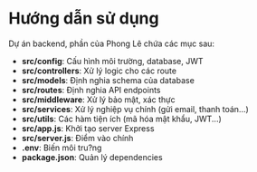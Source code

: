 # Hướng dẫn sử dụng
Dự án backend, phần của Phong Lê chứa các mục sau:
- **src/config**: Cấu hình môi trường, database, JWT
- **src/controllers**: Xử lý logic cho các route
- **src/models**: Ðịnh nghia schema của database
- **src/routes**: Ðịnh nghia API endpoints
- **src/middleware**: Xử lý bảo mật, xác thực
- **src/services**: Xử lý nghiệp vụ chính (gửi email, thanh toán...)
- **src/utils**: Các hàm tiện ích (mã hóa mật khẩu, JWT...)
- **src/app.js**: Khởi tạo server Express
- **src/server.js**: Ðiểm vào chính
- **.env**: Biến môi tru?ng
- **package.json**: Quản lý dependencies
